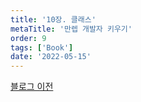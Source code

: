```yaml
---
title: '10장. 클래스'
metaTitle: '만렙 개발자 키우기'
order: 9
tags: ['Book']
date: '2022-05-15'
---
```


[블로그 이전](https://nowwatersblog.tistory.com/16)
